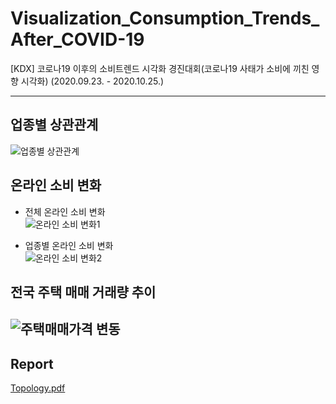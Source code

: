 # Visualization_Consumption_Trends_After_COVID-19
[KDX] 코로나19 이후의 소비트렌드 시각화 경진대회(코로나19 사태가 소비에 끼친 영향 시각화)
(2020.09.23. - 2020.10.25.)

---
## 업종별 상관관계
![업종별 상관관계](https://user-images.githubusercontent.com/80561963/125286745-1b067500-e357-11eb-97a6-c05b9968d36d.JPG)

## 온라인 소비 변화
- 전체 온라인 소비 변화  
![온라인 소비 변화1](https://user-images.githubusercontent.com/80561963/125286766-2194ec80-e357-11eb-922e-b7c502d65f79.JPG)  

- 업종별 온라인 소비 변화  
![온라인 소비 변화2](https://user-images.githubusercontent.com/80561963/125286811-2f4a7200-e357-11eb-99f2-b3c44f2ca76a.JPG)
## 전국 주택 매매 거래량 추이
![주택매매가격 변동](https://user-images.githubusercontent.com/80561963/125286864-3bceca80-e357-11eb-885b-03d3c45154f8.gif)
---
## Report
[Topology.pdf](https://github.com/colin9597/Algorithm_Study/files/6801299/Topology.pdf)
